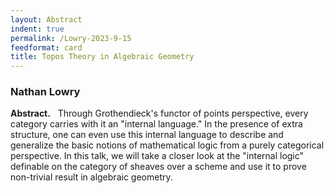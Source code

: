 ```yaml
---
layout: Abstract
indent: true
permalink: /Lowry-2023-9-15
feedformat: card
title: Topos Theory in Algebraic Geometry
---
```


### Nathan Lowry

**Abstract.** &nbsp; Through Grothendieck's functor of points perspective, every category carries with it an "internal language." In the presence of extra structure, one can even use this internal language to describe and generalize the basic notions of mathematical logic from a purely categorical perspective. In this talk, we will take a closer look at the "internal logic" definable on the category of sheaves over a scheme and use it to prove non-trivial result in algebraic geometry.
